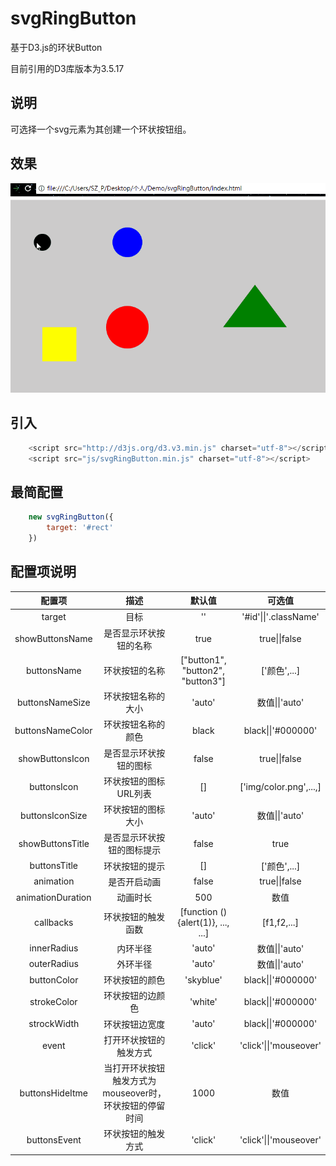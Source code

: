 # svgRingButton
基于D3.js的环状Button

目前引用的D3库版本为3.5.17
## 说明
可选择一个svg元素为其创建一个环状按钮组。
## 效果
![](https://github.com/shizhao1100/svgRingButton/blob/master/img/screenshot.gif?raw=ture)
## 引入
```javascript
    <script src="http://d3js.org/d3.v3.min.js" charset="utf-8"></script>
    <script src="js/svgRingButton.min.js" charset="utf-8"></script>
```
## 最简配置
```javascript
    new svgRingButton({
        target: '#rect'
    })
```
## 配置项说明
|配置项|描述|默认值|可选值|
|:-:|:-:|:-:|:-:|
|target|目标|''|'#id'\|\|'.className'|
|showButtonsName|是否显示环状按钮的名称|true|true\|\|false|
|buttonsName|环状按钮的名称|["button1", "button2", "button3"]|['颜色',...]|
|buttonsNameSize|环状按钮名称的大小|'auto'|数值\|\|'auto'|
|buttonsNameColor|环状按钮名称的颜色|black|black\|\|'#000000'|
|showButtonsIcon|是否显示环状按钮的图标|false|true\|\|false|
|buttonsIcon|环状按钮的图标URL列表|[]|['img/color.png',...,]|
|buttonsIconSize|环状按钮的图标大小|'auto'|数值\|\|'auto'|
|showButtonsTitle|是否显示环状按钮的图标提示|false|true|true\|\|false|
|buttonsTitle|环状按钮的提示|[]|['颜色',...]|
|animation|是否开启动画|false|true\|\|false|
|animationDuration|动画时长|500|数值|
|callbacks|环状按钮的触发函数|[function () {alert(1)}, ..., ...]|[f1,f2,...]|
|innerRadius|内环半径|'auto'|数值\|\|'auto'|
|outerRadius|外环半径|'auto'|数值\|\|'auto'|
|buttonColor|环状按钮的颜色|'skyblue'|black\|\|'#000000'|
|strokeColor|环状按钮的边颜色|'white'|black\|\|'#000000'|
|strockWidth|环状按钮边宽度|'auto'|black\|\|'#000000'|
|event|打开环状按钮的触发方式|'click'|'click'\|\|'mouseover'|
|buttonsHideItme|当打开环状按钮触发方式为mouseover时，环状按钮的停留时间|1000|数值|
|buttonsEvent|环状按钮的触发方式|'click'|'click'\|\|'mouseover'|